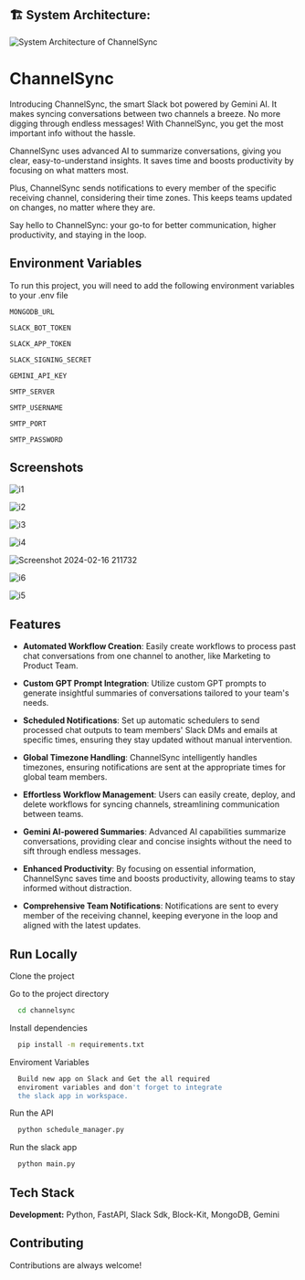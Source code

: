 


## 🏗️ System Architecture:


![System Architecture of ChannelSync](https://github.com/karankulshrestha/channelsync/assets/42493387/6cc46f29-40c4-4563-8266-14bae373ad7c)



# ChannelSync

Introducing ChannelSync, the smart Slack bot powered by Gemini AI. It makes syncing conversations between two channels a breeze. No more digging through endless messages! With ChannelSync, you get the most important info without the hassle.

ChannelSync uses advanced AI to summarize conversations, giving you clear, easy-to-understand insights. It saves time and boosts productivity by focusing on what matters most.

Plus, ChannelSync sends notifications to every member of the specific receiving channel, considering their time zones. This keeps teams updated on changes, no matter where they are.

Say hello to ChannelSync: your go-to for better communication, higher productivity, and staying in the loop.



## Environment Variables

To run this project, you will need to add the following environment variables to your .env file

`MONGODB_URL`

`SLACK_BOT_TOKEN`

`SLACK_APP_TOKEN`

`SLACK_SIGNING_SECRET`

`GEMINI_API_KEY`

`SMTP_SERVER`

`SMTP_USERNAME`

`SMTP_PORT`

`SMTP_PASSWORD`

## Screenshots

![i1](https://github.com/karankulshrestha/channelsync/assets/42493387/3183d4d1-1257-4d11-802e-18a2c46cc4b8)

![i2](https://github.com/karankulshrestha/channelsync/assets/42493387/c8b42305-75ab-4778-acb5-99f39d5e839d)

![i3](https://github.com/karankulshrestha/channelsync/assets/42493387/ae4f1456-020c-4e3b-bd9c-d30f4a68a65b)

![i4](https://github.com/karankulshrestha/channelsync/assets/42493387/86f12b72-b24d-421b-887a-115051a179ee)

![Screenshot 2024-02-16 211732](https://github.com/karankulshrestha/channelsync/assets/42493387/8562c755-63ec-4fe1-8ca9-f55189b69dbb)

![i6](https://github.com/karankulshrestha/channelsync/assets/42493387/d5d1f7f6-b19d-4d32-aca0-437c6823ff35)

![i5](https://github.com/karankulshrestha/channelsync/assets/42493387/b0970b38-8bb2-4892-8187-fbd0a0b6054a)


## Features

- **Automated Workflow Creation**: Easily create workflows to process past chat conversations from one channel to another, like Marketing to Product Team.

- **Custom GPT Prompt Integration**: Utilize custom GPT prompts to generate insightful summaries of conversations tailored to your team's needs.

- **Scheduled Notifications**: Set up automatic schedulers to send processed chat outputs to team members' Slack DMs and emails at specific times, ensuring they stay updated without manual intervention.

- **Global Timezone Handling**: ChannelSync intelligently handles timezones, ensuring notifications are sent at the appropriate times for global team members.

- **Effortless Workflow Management**: Users can easily create, deploy, and delete workflows for syncing channels, streamlining communication between teams.

- **Gemini AI-powered Summaries**: Advanced AI capabilities summarize conversations, providing clear and concise insights without the need to sift through endless messages.

- **Enhanced Productivity**: By focusing on essential information, ChannelSync saves time and boosts productivity, allowing teams to stay informed without distraction.

- **Comprehensive Team Notifications**: Notifications are sent to every member of the receiving channel, keeping everyone in the loop and aligned with the latest updates.

## Run Locally

Clone the project


Go to the project directory

```bash
  cd channelsync
```

Install dependencies

```bash
  pip install -m requirements.txt
```

Enviroment Variables

```bash
  Build new app on Slack and Get the all required 
  enviroment variables and don't forget to integrate 
  the slack app in workspace.
```


Run the API

```bash
  python schedule_manager.py
```

Run the slack app

```bash
  python main.py
```

## Tech Stack

**Development:** Python, FastAPI, Slack Sdk, Block-Kit, MongoDB, Gemini




## Contributing

Contributions are always welcome!

